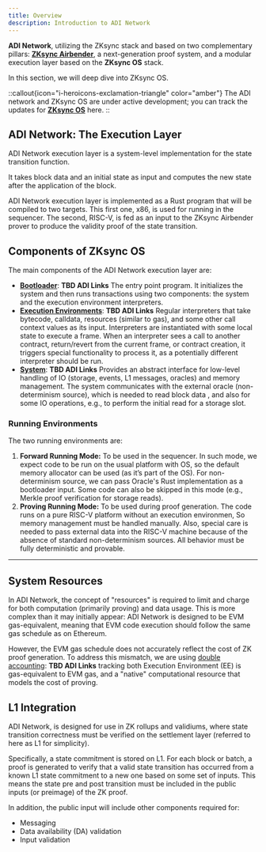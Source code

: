 ```yaml
---
title: Overview
description: Introduction to ADI Network
---
```


**ADI Network**, utilizing the ZKsync stack and based on two complementary
pillars: [**ZKsync Airbender**](/zksync-protocol/zksync-airbender/overview),
a next-generation proof system,
and a modular execution layer based on the **ZKsync OS** stack.

In this section, we will deep dive into ZKsync OS.

::callout{icon="i-heroicons-exclamation-triangle" color="amber"}
The ADI network and ZKsync OS are under active development; you can track the updates for [**ZKsync OS**](https://docs.zksync.io/zksync-protocol/zksyncos/overview) here.
::

## ADI Network: The Execution Layer

ADI Network execution layer is a system-level implementation for the state transition function.

It takes block data and an initial state as input and computes the
new state after the application of the block.

ADI Network execution layer is implemented as a Rust program that will be compiled to two targets. This first one, x86, is used for running in the sequencer.
The second, RISC-V, is fed as an input to the ZKsync Airbender prover to produce the validity proof of the state transition.

## Components of ZKsync OS

The main components of the ADI Network execution layer are:

- [**Bootloader**](/zksync-protocol/zksyncos/bootloader): **TBD ADI Links** The entry point program. It initializes the system and then
runs transactions using two components: the system and the execution environment interpreters.
- [**Execution Environments**](/zksync-protocol/zksyncos/execution-environment): **TBD ADI Links** Regular interpreters that take bytecode,
calldata, resources (similar to gas), and some other call context values
as its input. Interpreters are instantiated with some local state to execute a frame. When an interpreter sees a call to another contract,
return/revert from the current frame, or contract creation, it triggers special functionality to process it, as a potentially different
interpreter should be run.
- [**System**](/zksync-protocol/zksyncos/system): **TBD ADI Links** Provides an abstract interface for
low-level handling of IO (storage, events,
L1 messages, oracles) and memory management. The system communicates with the external oracle (non-determinism source), which is needed to read block data
, and also for some IO operations, e.g., to perform the initial read for a storage slot.

### Running Environments

The two running environments are:

1. **Forward Running Mode:** To be used in the sequencer. In such mode, we expect code to be run on the usual platform with OS,
so the default memory allocator can be used (as it’s part of the OS). For non-determinism source, we can pass Oracle's Rust implementation as a
bootloader input. Some code can also be skipped in this mode (e.g., Merkle proof verification for storage reads).
2. **Proving Running Mode:** To be used during proof generation. The code runs on a pure RISC-V platform without an execution environmen,
So memory management must be handled manually.
Also, special care is needed to pass external data into the RISC-V machine because of the absence of standard non-determinism sources.
All behavior must be fully deterministic and provable.

---

## System Resources
In ADI Network, the concept of "resources" is required to limit and charge for both computation (primarily proving) and data usage.
This is more complex than it may initially appear: ADI Network is designed to be EVM gas-equivalent,
meaning that EVM code execution should follow the same gas schedule as on Ethereum.

However, the EVM gas schedule does not accurately reflect the cost of ZK proof generation.
To address this mismatch, we are using [double accounting](/zksync-protocol/zksyncos/double-accounting): **TBD ADI Links** tracking both
Execution Environment (EE) is gas-equivalent to EVM gas, and a "native" computational resource that models the cost of proving.

## L1 Integration

ADI Network, is designed for use in ZK rollups and validiums, where state transition correctness must be verified on the settlement
layer (referred to here as L1 for simplicity).

Specifically, a state commitment is stored on L1. For each block or batch, a proof is generated to verify that a valid state transition has occurred
from a known L1 state commitment to a new one based on some set of inputs. This means the state pre and post transition must be included in
the public inputs (or preimage) of the ZK proof.

In addition, the public input will include other components required for:

- Messaging
- Data availability (DA) validation
- Input validation
